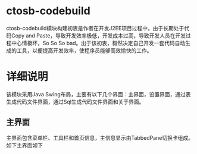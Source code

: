 # ctosb-codebuild
ctosb-codebuild模块构建初衷是作者在开发J2EE项目过程中，由于长期处于代码Copy and Paste，导致开发效率极低，开发成本过高，导致开发人员在开发过程中心情极坏，So So So bad。出于该初衷，毅然决定自己开发一套代码自动生成的工具，以便提高开发效率，使程序员能够高效愉快的工作。

# 详细说明
该模块采用Java Swing布局，主要有以下几个界面：主界面，设置界面，通过表生成代码文件界面，通过Sql生成代码文件界面和关于界面。

## 主界面
主界面包含菜单栏、工具栏和首页信息，主信息显示由TabbedPane切换卡组成。如下主界面如下